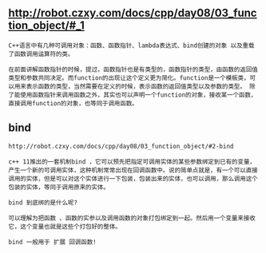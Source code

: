 ## http://robot.czxy.com/docs/cpp/day08/03_function_object/#_1

    C++语言中有几种可调用对象：函数、函数指针、lambda表达式、bind创建的对象 以及重载了函数调用运算符的类。

    在前面讲解函数指针的时候，提过，函数指针也是有类型的，函数指针的类型，由函数的返回值类型和参数共同决定。而function的出现让这个定义更为简化。function是一个模板类，可以用来表示函数的类型，当然需要在定义的时候，表示函数的返回值类型以及参数的类型。 除了能使用函数指针来调用函数之外，其实也可以声明一个function的对象，接收某一个函数，直接调用function的对象，也等同于调用函数。


## bind 
    http://robot.czxy.com/docs/cpp/day08/03_function_object/#2-bind

    c++ 11推出的一套机制bind ，它可以预先把指定可调用实体的某些参数绑定到已有的变量，产生一个新的可调用实体，这种机制常常出现在回调函数中。说的简单点就是，有一个可以直接调用的实体，但是可以对这个实体进行一下包装，包装出来的实体，也可以调用，那么调用这个包装的实体，等同于调用原来的实体。

    bind 到底绑的是什么呢?

    可以理解为把函数 、函数的实参以及调用函数的对象打包绑定到一起。然后用一个变量来接收它，这个变量也就是这些个打包好的整体。

    bind 一般用于 扩展 回调函数!




















